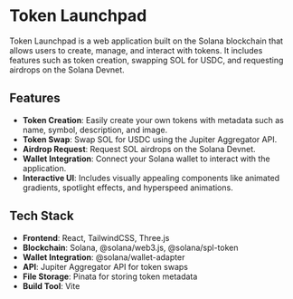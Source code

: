 # Token Launchpad

Token Launchpad is a web application built on the Solana blockchain that allows users to create, manage, and interact with tokens. It includes features such as token creation, swapping SOL for USDC, and requesting airdrops on the Solana Devnet.

## Features

- **Token Creation**: Easily create your own tokens with metadata such as name, symbol, description, and image.
- **Token Swap**: Swap SOL for USDC using the Jupiter Aggregator API.
- **Airdrop Request**: Request SOL airdrops on the Solana Devnet.
- **Wallet Integration**: Connect your Solana wallet to interact with the application.
- **Interactive UI**: Includes visually appealing components like animated gradients, spotlight effects, and hyperspeed animations.

## Tech Stack

- **Frontend**: React, TailwindCSS, Three.js
- **Blockchain**: Solana, @solana/web3.js, @solana/spl-token
- **Wallet Integration**: @solana/wallet-adapter
- **API**: Jupiter Aggregator API for token swaps
- **File Storage**: Pinata for storing token metadata
- **Build Tool**: Vite

